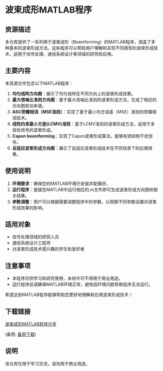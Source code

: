 # 波束成形MATLAB程序

## 资源描述

本仓库提供了一系列用于波束成形（Beamforming）的MATLAB程序，涵盖了多种基本的波束形成方法。这些程序可以帮助用户理解和实现不同类型的波束形成技术，适用于信号处理、通信系统设计等领域的研究和应用。

## 主要内容

本资源文件包含以下MATLAB程序：

1. **均匀线阵方向图**：展示了均匀线阵在不同方向上的波束形成效果。
2. **最大信噪比准则方向图**：基于最大信噪比准则的波束形成方法，生成了相应的方向图和功率谱。
3. **ASC旁瓣相消（MSE准则）**：实现了基于最小均方误差（MSE）准则的旁瓣相消技术。
4. **线性约束最小方差(LCMV)准则**：基于LCMV准则的波束形成方法，适用于多目标信号的波束形成。
5. **Capon beamforming**：实现了Capon波束形成算法，能够有效抑制干扰信号。
6. **自适应波束形成方向图**：展示了自适应波束形成技术在不同场景下的应用效果。

## 使用说明

1. **环境要求**：确保您的MATLAB环境已安装并配置好。
2. **运行程序**：直接在MATLAB中运行相应的.m文件即可生成波束形成方向图和相关结果。
3. **参数调整**：用户可以根据需要调整程序中的参数，以观察不同参数设置对波束形成效果的影响。

## 适用对象

- 信号处理领域的研究人员
- 通信系统设计工程师
- 对波束形成技术感兴趣的学生和爱好者

## 注意事项

- 本程序仅供学习和研究使用，未经许可不得用于商业用途。
- 运行程序前请确保MATLAB环境正常，避免因环境问题导致程序无法运行。

希望这些MATLAB程序能够帮助您更好地理解和应用波束形成技术！

## 下载链接
[波束成形MATLAB程序分享](https://pan.quark.cn/s/58549f4b50cd) 

(备用: [备用下载](https://pan.baidu.com/s/1MYxg2Z_snGDA13iOKdT5bA?pwd=1234))

## 说明

该仓库仅用于学习交流，请勿用于商业用途。
